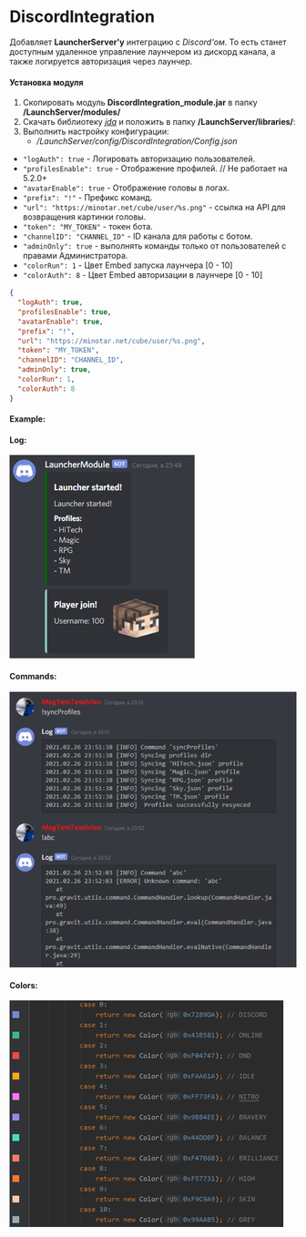 # DiscordIntegration

Добавляет **LauncherServer'у** интеграцию с *Discord'ом*. То есть станет доступным удаленное управление лаунчером из
дискорд канала, а также логируется авторизация через лаунчер.

#### Установка модуля

1. Скопировать модуль **DiscordIntegration_module.jar** в папку **/LaunchServer/modules/**
2. Скачать библиотеку *[jda]* и положить в папку **/LaunchServer/libraries/**:
3. Выполнить настройку конфигурации:
    - */LaunchServer/config/DiscordIntegration/Config.json*

- `"logAuth": true` - Логировать авторизацию пользователей.
- `"profilesEnable": true` - Отображение профилей. // Не работает на 5.2.0+
- `"avatarEnable": true` - Отображение головы в логах.
- `"prefix": "!"` - Префикс команд.
- `"url": "https://minotar.net/cube/user/%s.png"` - ссылка на API для возвращения картинки головы.
- `"token": "MY_TOKEN"` - токен бота.
- `"channelID": "CHANNEL_ID"` - ID канала для работы с ботом.
- `"adminOnly": true` - выполнять команды только от пользователей с правами Администратора.
- `"colorRun": 1` - Цвет Embed запуска лаунчера [0 - 10]
- `"colorAuth": 8` - Цвет Embed авторизации в лаунчере [0 - 10]

```json
{
  "logAuth": true,
  "profilesEnable": true,
  "avatarEnable": true,
  "prefix": "!",
  "url": "https://minotar.net/cube/user/%s.png",
  "token": "MY_TOKEN",
  "channelID": "CHANNEL_ID",
  "adminOnly": true,
  "colorRun": 1,
  "colorAuth": 8
}
```

#### Example:

#### Log:

![Log](img/log.png)

#### Commands:

![Command](img/command.png)

#### Colors:

![Colors](img/colors.png)

[jda]: https://github.com/DV8FromTheWorld/JDA/releases/download/v4.2.0/JDA-4.2.0_168-withDependencies-min.jar
